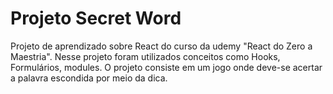 # Projeto Secret Word

Projeto de aprendizado sobre React do curso da udemy "React do Zero a Maestria". Nesse projeto foram utilizados conceitos como Hooks, Formulários, modules. O projeto consiste em um jogo onde deve-se acertar a palavra escondida por meio da dica.
